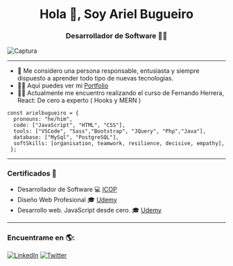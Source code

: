<h1 align="center">Hola 👋, Soy Ariel Bugueiro </h1>
<h3 align="center">Desarrollador de Software 🧑‍💻</h3>


![Captura](https://user-images.githubusercontent.com/70410313/124995377-a9a88880-e01d-11eb-8f4b-159c59982866.PNG)

-----

* 💬 Me considero una persona responsable, entusiasta y siempre dispuesto a aprender todo tipo de nuevas tecnologías. 
* 👨‍💻 Aquí puedes ver mi [Portfolio](https://arielbugueiro.github.io/portfolio2021/)
* 👨‍🎓 Actualmente me encuentro realizando el curso de Fernando Herrera, React: De cero a experto ( Hooks y MERN ) 

```
const arielbugueiro = {
  pronouns: "he/him",
  code: ["JavaScript", "HTML", "CSS"],
  tools: ["VSCode", "Sass","Bootstrap", "JQuery", "Php","Java"],
  database: ["MySql", "PostgreSQL"],
  softSkills: [organisation, teamwork, resilience, decisive, empathy],
 };
```


-----

### Certificados 📜
* Desarrollador de Software 💻 [ICOP]()
* Diseño Web Profesional 🎓 [Udemy](https://www.udemy.com/certificate/UC-2d795c21-74cb-4584-ace6-33a479a5bdfe/)
* Desarrollo web. JavaScript desde cero. 🎓 [Udemy](https://www.udemy.com/certificate/UC-e458685a-f24b-446c-b933-1d8aa9cd6c97/)

-----

### Encuentrame en 🌎:
[![LinkedIn](https://img.shields.io/badge/LinkedIn-ArielBugueiro-0077B5?style=for-the-badge&logo=linkedin&logoColor=white&labelColor=101010)](https://www.linkedin.com/in/ariel-bugueiro/)
[![Twitter](https://img.shields.io/badge/Twitter-@arielbugueiro-1DA1F2?style=for-the-badge&logo=twitter&logoColor=white&labelColor=101010)](https://twitter.com/ArielBugueiro1)



‍


